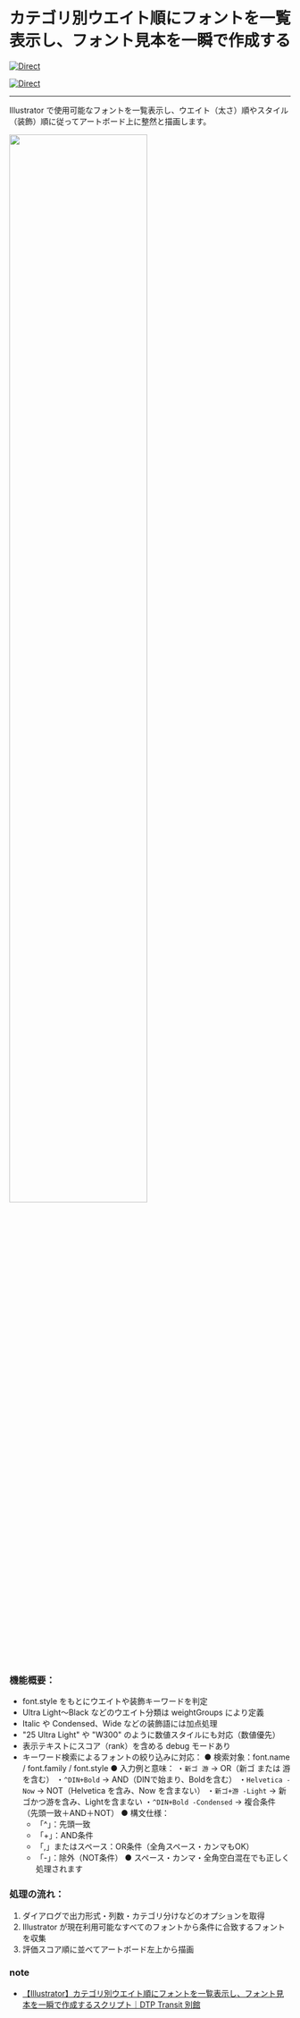 # カテゴリ別ウエイト順にフォントを一覧表示し、フォント見本を一瞬で作成する

[![Direct](https://img.shields.io/badge/Direct%20Link-TypefaceSampler.jsx-ffcc00.svg)](https://github.com/swwwitch/illustrator-scripts/blob/master/jsx/fonts/TypefaceSampler.jsx)

[![Direct](https://img.shields.io/badge/Back%20to%20home-All%20scripts-cccccc.svg)](https://github.com/swwwitch/illustrator-scripts/blob/master/README.md)

---

Illustrator で使用可能なフォントを一覧表示し、ウエイト（太さ）順やスタイル（装飾）順に従ってアートボード上に整然と描画します。

<img alt="" src="https://www.dtp-transit.jp/images/ss-776-1010-72-20250713-082053.png" width="70%" />

### 機能概要：

- font.style をもとにウエイトや装飾キーワードを判定
- Ultra Light〜Black などのウエイト分類は weightGroups により定義
- Italic や Condensed、Wide などの装飾語には加点処理
- "25 Ultra Light" や "W300" のように数値スタイルにも対応（数値優先）
- 表示テキストにスコア（rank）を含める debug モードあり
- キーワード検索によるフォントの絞り込みに対応：
  ● 検索対象：font.name / font.family / font.style
  ● 入力例と意味：
    ・`新ゴ 游`           → OR（新ゴ または 游 を含む）
    ・`^DIN+Bold`         → AND（DINで始まり、Boldを含む）
    ・`Helvetica -Now`    → NOT（Helvetica を含み、Now を含まない）
    ・`新ゴ+游 -Light`     → 新ゴかつ游を含み、Lightを含まない
    ・`^DIN+Bold -Condensed` → 複合条件（先頭一致＋AND＋NOT）
  ● 構文仕様：
    - 「^」：先頭一致
    - 「+」：AND条件
    - 「,」またはスペース：OR条件（全角スペース・カンマもOK）
    - 「-」：除外（NOT条件）
  ● スペース・カンマ・全角空白混在でも正しく処理されます

### 処理の流れ：

1. ダイアログで出力形式・列数・カテゴリ分けなどのオプションを取得
2. Illustrator が現在利用可能なすべてのフォントから条件に合致するフォントを収集
3. 評価スコア順に並べてアートボード左上から描画

### note

- [【Illustrator】カテゴリ別ウエイト順にフォントを一覧表示し、フォント見本を一瞬で作成するスクリプト｜DTP Transit 別館](https://note.com/dtp_tranist/n/n103ac6622657)